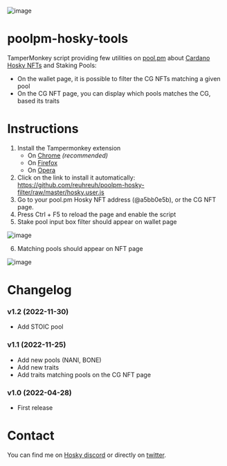 ![image](https://user-images.githubusercontent.com/2742045/165722858-0b878ae7-6934-4775-a7bc-bdd9ce71ed52.png)

# poolpm-hosky-tools
TamperMonkey script providing few utilities on [pool.pm](https://pool.pm) about [Cardano Hosky NFTs](https://hosky.io/) and Staking Pools:
   - On the wallet page, it is possible to filter the CG NFTs matching a given pool
   - On the CG NFT page, you can display which pools matches the CG, based its traits

# Instructions
1. Install the Tampermonkey extension 
   - On [Chrome](https://chrome.google.com/webstore/detail/tampermonkey/dhdgffkkebhmkfjojejmpbldmpobfkfo) *(recommended)*
   - On [Firefox](https://addons.mozilla.org/en-US/firefox/addon/violentmonkey/)
   - On [Opera](https://addons.opera.com/en/extensions/details/tampermonkey-beta/)
2. Click on the link to install it automatically: https://github.com/reuhreuh/poolpm-hosky-filter/raw/master/hosky.user.js
3. Go to your pool.pm Hosky NFT address (@a5bb0e5b), or the CG NFT page.
4. Press Ctrl + F5 to reload the page and enable the script
5. Stake pool input box filter should appear on wallet page

![image](https://user-images.githubusercontent.com/2742045/165644701-8b87e6af-74f9-44db-a79d-06c9f2144b9f.png)

6. Matching pools should appear on NFT page

![image](https://user-images.githubusercontent.com/2742045/204035750-06f7a21f-eeb3-408b-bd5e-31418582c480.png)

# Changelog
### v1.2 (2022-11-30)
- Add STOIC pool
### v1.1 (2022-11-25)
- Add new pools (NANI, BONE)
- Add new traits
- Add traits matching pools on the CG NFT page
### v1.0 (2022-04-28)
- First release

# Contact
You can find me on [Hosky discord](https://discord.gg/hosky) or directly on [twitter](https://twitter.com/reuhreuh).
